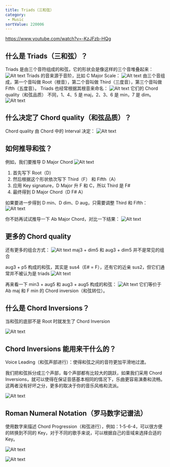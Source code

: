 ```yaml
---
title: Triads（三和弦）
category:
 - Music
sortValue: 220006
---
```


https://www.youtube.com/watch?v=-KzJFzb-HQg

## 什么是 Triads（三和弦）？

Triads 是由三个音符组成的和弦，它的形状会是像这样的三个音堆叠起来：
![Alt text](image-1.png)
Triads 的音来源于音阶，比如 C Major Scale：
![Alt text](image-2.png)
由三个音组成，第一个音叫做 Root（根音），第二个音叫做 Third（三度音），第三个音叫做 Fifth（五度音）。
Triads 也经常根据其根音来命名：
![Alt text](image-3.png)
它们的 Chord quality（和弦品质） 不同，1、4、5 是 maj，2、3、6 是 min，7 是 dim。
![Alt text](image-4.png)

## 什么决定了 Chord quality（和弦品质）？

Chord quality 由 Chord 中的 Interval 决定：
![Alt text](image-5.png)

## 如何推导和弦？

例如，我们要推导 D Major Chord
![Alt text](image-6.png)

1. 首先写下 Root（D）
2. 然后根据这个形状依次写下 Third（F） 和 Fifth（A）
3. 应用 Key signature，D Major 升 F 和 C，所以 Third 是 F#
4. 最终得到 D Major Chord（D F# A）

如果要进一步得到 D min、D dim、D aug，只需要调整 Third 和 Fifth：
![Alt text](image-7.png)

你不妨再试试推导一下 Ab Major Chord，对比一下结果：
![Alt text](image-8.png)

## 更多的 Chord quality

还有更多的组合方式：
![Alt text](image-10.png)
maj3 + dim5 和 aug3 + dim5 并不是常见的组合

aug3 + p5 构成的和弦，其实是 sus4（E# = F），还有它的近亲 sus2，但它们通常并不被认为是 triads
![Alt text](image-15.png)

再来看一下 min3 + aug5 和 aug3 + aug5 构成的和弦：
![Alt text](image-11.png)
它们等价于 Ab maj 和 F min 的 Chord inversion（和弦转位）。

## 什么是 Chord Inversions？

当和弦的底部不是 Root 时就发生了 Chord Inversion

![Alt text](image-9.png)

## Chord Inversions 能用来干什么的？

Voice Leading（和弦声部进行）：使得和弦之间的音符更加平滑地过渡。

我们把和弦拆分成三个声部，每个声部都有比较大的跳跃，如果我们采用 Chord Inversions，就可以使得在保证音感基本相同的情况下，乐曲更容易演奏和流畅。这两者没有好坏之分，更多的取决于你的音乐风格和流派。

![Alt text](image-12.png)

## Roman Numeral Notation（罗马数字记谱法）

使用数字来描述 Chord Progression（和弦进行），例如：1-5-6-4，可以很方便的转换到不同的 Key，对于不同的歌手来说，可以根据自己的音域来选择合适的 Key。

![Alt text](image-13.png)

![Alt text](image-14.png)

